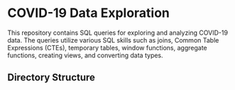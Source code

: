 # COVID-19 Data Exploration

This repository contains SQL queries for exploring and analyzing COVID-19 data. The queries utilize various SQL skills such as joins, Common Table Expressions (CTEs), temporary tables, window functions, aggregate functions, creating views, and converting data types.

## Directory Structure

